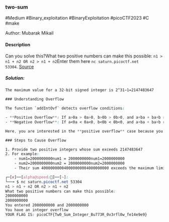 ### two-sum

#Medium #Binary_exploitation #BinaryExploitation  #picoCTF2023 #C #make

Author: Mubarak Mikail

#### Description

Can you solve this?What two positive numbers can make this possible: `n1 > n1 + n2 OR n2 > n1 + n2`Enter them here `nc saturn.picoctf.net 53304`. [Source](https://artifacts.picoctf.net/c/455/flag.c)


##### Solution:
```css
The maximum value for a 32-bit signed integer is 2^31−1=2147483647

### Understanding Overflow

The function `addIntOvf` detects overflow conditions:

- **Positive Overflow**: If a>0a > 0a>0, b>0b > 0b>0, and a+ba + ba+b results in a negative value, overflow occurred.
- **Negative Overflow**: If a<0a < 0a<0, b<0b < 0b<0, and a+ba + ba+b results in a positive value, overflow occurred.

Here, you are interested in the **positive overflow** case because you need two positive integers.

### Steps to Cause Overflow

1. Provide two positive integers whose sum exceeds 2147483647
2. For example:
    - num1=2000000000num1 = 2000000000num1=2000000000
    - num2=2000000000num2 = 2000000000num2=2000000000
    - Their sum 400000000040000000004000000000 exceeds the maximum limit for `int` and wraps around, becoming a negative value.
```

```css
┌─[✘]──[alpha@speed:🍇]──[~]:
└──╼ $ nc saturn.picoctf.net 53304
n1 > n1 + n2 OR n2 > n1 + n2 
What two positive numbers can make this possible: 
2000000000
2000000000
You entered 2000000000 and 2000000000
You have an integer overflow
YOUR FLAG IS: picoCTF{Tw0_Sum_Integer_Bu773R_0v3rfl0w_fe14e9e9}
```